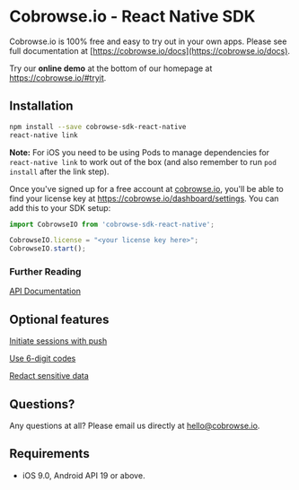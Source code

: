# Cobrowse.io - React Native SDK

Cobrowse.io is 100% free and easy to try out in your own apps. Please see full documentation at [https://cobrowse.io/docs](https://cobrowse.io/docs).

Try our **online demo** at the bottom of our homepage at <https://cobrowse.io/#tryit>.

## Installation

```bash
npm install --save cobrowse-sdk-react-native
react-native link
```
**Note:** For iOS you need to be using Pods to manage dependencies for `react-native link` to work out of the box (and also remember to run `pod install` after the link step).

Once you've signed up for a free account at [cobrowse.io](https://cobrowse.io), you'll be able to find your license key at <https://cobrowse.io/dashboard/settings>. You can add this to your SDK setup:

```javascript
import CobrowseIO from 'cobrowse-sdk-react-native';

CobrowseIO.license = "<your license key here>";
CobrowseIO.start();

```

### Further Reading

[API Documentation](./docs/api.md)

## Optional features

[Initiate sessions with push](https://cobrowse.io/docs#initiate-with-push)

[Use 6-digit codes](https://cobrowse.io/docs#user-generated-codes)

[Redact sensitive data](https://cobrowse.io/docs#redact-sensitive-data)

## Questions?
Any questions at all? Please email us directly at [hello@cobrowse.io](mailto:hello@cobrowse.io).

## Requirements

* iOS 9.0, Android API 19 or above.
